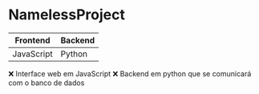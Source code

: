 # NamelessProject

| Frontend | Backend |
| -------- | ------- |
| JavaScript | Python |

:x: Interface web em JavaScript
:x: Backend em python que se comunicará com o banco de dados
